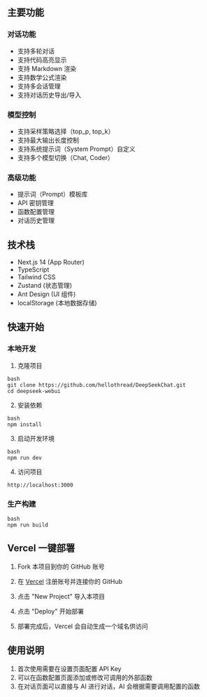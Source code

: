 ## 主要功能

### 对话功能
- 支持多轮对话
- 支持代码高亮显示
- 支持 Markdown 渲染
- 支持数学公式渲染
- 支持多会话管理
- 支持对话历史导出/导入

### 模型控制
- 支持采样策略选择（top_p, top_k）
- 支持最大输出长度控制
- 支持系统提示词（System Prompt）自定义
- 支持多个模型切换（Chat, Coder）


### 高级功能
- 提示词（Prompt）模板库
- API 密钥管理
- 函数配置管理
- 对话历史管理

## 技术栈

- Next.js 14 (App Router)
- TypeScript
- Tailwind CSS
- Zustand (状态管理)
- Ant Design (UI 组件)
- localStorage (本地数据存储)

## 快速开始

### 本地开发

1. 克隆项目
```
bash
git clone https://github.com/hellothread/DeepSeekChat.git
cd deepseek-webui
```
2. 安装依赖
```
bash
npm install
```
3. 启动开发环境
```
bash
npm run dev
```
4. 访问项目
```
http://localhost:3000
```
### 生产构建
```
bash
npm run build
```

## Vercel 一键部署

1. Fork 本项目到你的 GitHub 账号

2. 在 [Vercel](https://vercel.com) 注册账号并连接你的 GitHub

3. 点击 "New Project" 导入本项目

4. 点击 "Deploy" 开始部署

5. 部署完成后，Vercel 会自动生成一个域名供访问

## 使用说明

1. 首次使用需要在设置页面配置 API Key
2. 可以在函数配置页面添加或修改可调用的外部函数
3. 在对话页面可以直接与 AI 进行对话，AI 会根据需要调用配置的函数


